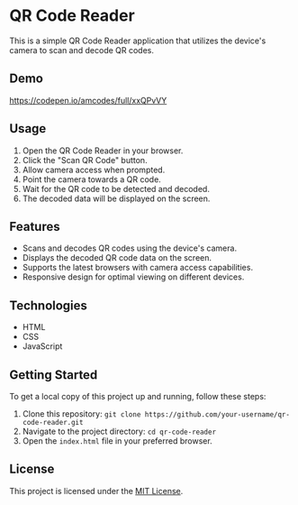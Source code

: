 # QR Code Reader

This is a simple QR Code Reader application that utilizes the device's camera to scan and decode QR codes.

## Demo

https://codepen.io/amcodes/full/xxQPvVY

## Usage

1. Open the QR Code Reader in your browser.
2. Click the "Scan QR Code" button.
3. Allow camera access when prompted.
4. Point the camera towards a QR code.
5. Wait for the QR code to be detected and decoded.
6. The decoded data will be displayed on the screen.

## Features

- Scans and decodes QR codes using the device's camera.
- Displays the decoded QR code data on the screen.
- Supports the latest browsers with camera access capabilities.
- Responsive design for optimal viewing on different devices.

## Technologies

- HTML
- CSS
- JavaScript

## Getting Started

To get a local copy of this project up and running, follow these steps:

1. Clone this repository: `git clone https://github.com/your-username/qr-code-reader.git`
2. Navigate to the project directory: `cd qr-code-reader`
3. Open the `index.html` file in your preferred browser.

## License

This project is licensed under the [MIT License](LICENSE).
